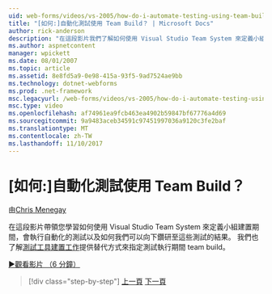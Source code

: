 ```yaml
---
uid: web-forms/videos/vs-2005/how-do-i-automate-testing-using-team-build
title: "[如何:]自動化測試使用 Team Build？ | Microsoft Docs"
author: rick-anderson
description: "在這段影片我們了解如何使用 Visual Studio Team System 來定義小組建置期間，會執行自動化的測試，以及如何我們可以向下鑽研至..."
ms.author: aspnetcontent
manager: wpickett
ms.date: 08/01/2007
ms.topic: article
ms.assetid: 8e8fd5a9-0e98-415a-93f5-9ad7524ae9bb
ms.technology: dotnet-webforms
ms.prod: .net-framework
msc.legacyurl: /web-forms/videos/vs-2005/how-do-i-automate-testing-using-team-build
msc.type: video
ms.openlocfilehash: af74961ea9fcb463ea4902b59847bf67776a4d69
ms.sourcegitcommit: 9a9483aceb34591c97451997036a9120c3fe2baf
ms.translationtype: MT
ms.contentlocale: zh-TW
ms.lasthandoff: 11/10/2017
---
```

<a name="how-do-i-automate-testing-using-team-build"></a>[如何:]自動化測試使用 Team Build？
====================
由[Chris Menegay](https://twitter.com/CMenegay)

在這段影片帶領您學習如何使用 Visual Studio Team System 來定義小組建置期間，會執行自動化的測試以及如何我們可以向下鑽研至這些測試的結果。 我們也了解[測試工具建置工作](https://msdn.microsoft.com/en-us/vstudio/aa718351.aspx#bttt)提供替代方式來指定測試執行期間 team build。

[&#9654;觀看影片 （6 分鐘）](https://channel9.msdn.com/Blogs/ASP-NET-Site-Videos/how-do-i-automate-testing-using-team-build)

>[!div class="step-by-step"]
[上一頁](how-do-i-implement-continuous-integration-with-team-foundation.md)
[下一頁](how-do-i-deploy-a-web-application-during-a-team-build.md)
